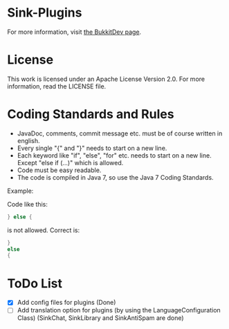 Sink-Plugins
==============
For more information, visit <a href="http://dev.bukkit.org/bukkit-plugins/sink-plugins">the BukkitDev page</a>.

License
==============
This work is licensed under an Apache License Version 2.0. For more information, read the LICENSE file.


Coding Standards and Rules
==============
* JavaDoc, comments, commit message etc. must be of course written in english.
* Every single "{" and "}" needs to start on a new line.
* Each keyword like "if", "else", "for" etc. needs to start on a new line. Except "else if (...)" which is allowed.
* Code must be easy readable.
* The code is compiled in Java 7, so use the Java 7 Coding Standards.

Example:<p>
Code like this:
```Java
} else {
```
is not allowed.
Correct is:
```Java
}
else
{
```

ToDo List
==============
- [x] Add config files for plugins (Done)
- [ ] Add translation option for plugins (by using the LanguageConfiguration Class) (SinkChat, SinkLibrary and SinkAntiSpam are done) 
